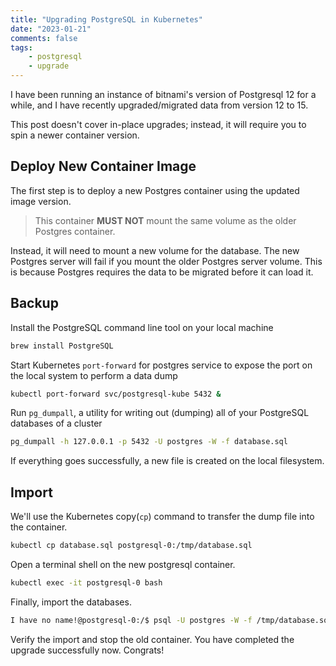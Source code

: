```yaml
---
title: "Upgrading PostgreSQL in Kubernetes"
date: "2023-01-21"
comments: false
tags:
    - postgresql
    - upgrade
---
```


I have been running an instance of bitnami's version of Postgresql 12 for a while, and I have recently upgraded/migrated data from version 12 to 15.

This post doesn't cover in-place upgrades; instead, it will require you to spin a newer container version.

## Deploy New Container Image

The first step is to deploy a new Postgres container using the updated image version. 

> This container **MUST NOT** mount the same volume as the older Postgres container. 

Instead, it will need to mount a new volume for the database. The new Postgres server will fail if you mount the older Postgres server volume. This is because Postgres requires the data to be migrated before it can load it.

## Backup

Install the PostgreSQL command line tool on your local machine

```bash
brew install PostgreSQL
```

Start Kubernetes `port-forward` for postgres service to expose the port on the local system to perform a data dump

```bash
kubectl port-forward svc/postgresql-kube 5432 &
```

Run `pg_dumpall`, a utility for writing out (dumping) all of your PostgreSQL databases of a cluster

```bash
pg_dumpall -h 127.0.0.1 -p 5432 -U postgres -W -f database.sql
```

If everything goes successfully, a new file is created on the local filesystem.

## Import

We'll use the Kubernetes copy(`cp`) command to transfer the dump file into the container.

```bash
kubectl cp database.sql postgresql-0:/tmp/database.sql
```

Open a terminal shell on the new postgresql container.

```bash
kubectl exec -it postgresql-0 bash
```

Finally, import the databases.

```bash
I have no name!@postgresql-0:/$ psql -U postgres -W -f /tmp/database.sql
```

Verify the import and stop the old container. You have completed the upgrade successfully now. Congrats!
